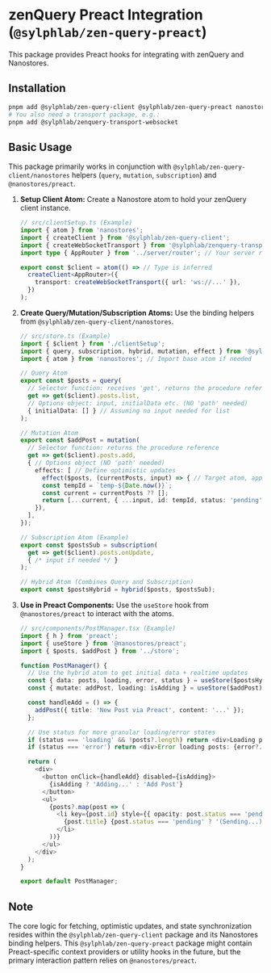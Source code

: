 # zenQuery Preact Integration (`@sylphlab/zen-query-preact`)

This package provides Preact hooks for integrating with zenQuery and Nanostores.

## Installation

```bash
pnpm add @sylphlab/zen-query-client @sylphlab/zen-query-preact nanostores @nanostores/preact
# You also need a transport package, e.g.:
pnpm add @sylphlab/zenquery-transport-websocket
```

## Basic Usage

This package primarily works in conjunction with `@sylphlab/zen-query-client/nanostores` helpers (`query`, `mutation`, `subscription`) and `@nanostores/preact`.

1.  **Setup Client Atom:** Create a Nanostore atom to hold your zenQuery client instance.

    ```typescript
    // src/clientSetup.ts (Example)
    import { atom } from 'nanostores';
    import { createClient } from '@sylphlab/zen-query-client';
    import { createWebSocketTransport } from '@sylphlab/zenquery-transport-websocket';
    import type { AppRouter } from '../server/router'; // Your server router type

    export const $client = atom(() => // Type is inferred
      createClient<AppRouter>({
        transport: createWebSocketTransport({ url: 'ws://...' }),
      })
    );
    ```

2.  **Create Query/Mutation/Subscription Atoms:** Use the binding helpers from `@sylphlab/zen-query-client/nanostores`.

    ```typescript
    // src/store.ts (Example)
    import { $client } from './clientSetup';
    import { query, subscription, hybrid, mutation, effect } from '@sylphlab/zen-query-client/nanostores';
    import { atom } from 'nanostores'; // Import base atom if needed
    
    // Query Atom
    export const $posts = query(
      // Selector function: receives 'get', returns the procedure reference
      get => get($client).posts.list,
      // Options object: input, initialData etc. (NO 'path' needed)
      { initialData: [] } // Assuming no input needed for list
    );
    
    // Mutation Atom
    export const $addPost = mutation(
      // Selector function: returns the procedure reference
      get => get($client).posts.add,
      { // Options object (NO 'path' needed)
        effects: [ // Define optimistic updates
          effect($posts, (currentPosts, input) => { // Target atom, apply patch recipe
          const tempId = `temp-${Date.now()}`;
          const current = currentPosts ?? [];
          return [...current, { ...input, id: tempId, status: 'pending' }];
        }),
      ],
    });

    // Subscription Atom (Example)
    export const $postsSub = subscription(
      get => get($client).posts.onUpdate,
      { /* input if needed */ }
    );

    // Hybrid Atom (Combines Query and Subscription)
    export const $postsHybrid = hybrid($posts, $postsSub);
    ```

3.  **Use in Preact Components:** Use the `useStore` hook from `@nanostores/preact` to interact with the atoms.

    ```typescript
    // src/components/PostManager.tsx (Example)
    import { h } from 'preact';
    import { useStore } from '@nanostores/preact';
    import { $posts, $addPost } from '../store';

    function PostManager() {
      // Use the hybrid atom to get initial data + realtime updates
      const { data: posts, loading, error, status } = useStore($postsHybrid);
      const { mutate: addPost, loading: isAdding } = useStore($addPost);

      const handleAdd = () => {
        addPost({ title: 'New Post via Preact', content: '...' });
      };

      // Use status for more granular loading/error states
      if (status === 'loading' && !posts?.length) return <div>Loading posts...</div>;
      if (status === 'error') return <div>Error loading posts: {error?.message}</div>;

      return (
        <div>
          <button onClick={handleAdd} disabled={isAdding}>
            {isAdding ? 'Adding...' : 'Add Post'}
          </button>
          <ul>
            {posts?.map(post => (
              <li key={post.id} style={{ opacity: post.status === 'pending' ? 0.5 : 1 }}>
                {post.title} {post.status === 'pending' ? '(Sending...)' : ''}
              </li>
            ))}
          </ul>
        </div>
      );
    }

    export default PostManager;
    ```

## Note

The core logic for fetching, optimistic updates, and state synchronization resides within the `@sylphlab/zen-query-client` package and its Nanostores binding helpers. This `@sylphlab/zen-query-preact` package might contain Preact-specific context providers or utility hooks in the future, but the primary interaction pattern relies on `@nanostores/preact`.
